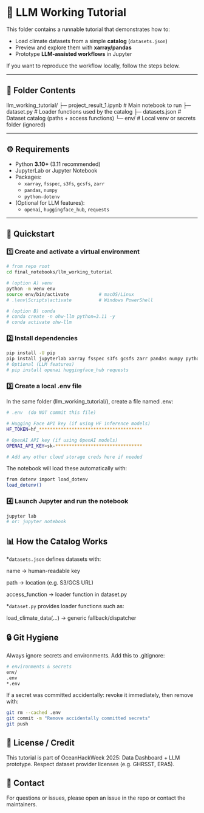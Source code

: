 # 🌊 LLM Working Tutorial

This folder contains a runnable tutorial that demonstrates how to:

- Load climate datasets from a simple **catalog** (`datasets.json`)
- Preview and explore them with **xarray/pandas**
- Prototype **LLM-assisted workflows** in Jupyter

If you want to reproduce the workflow locally, follow the steps below.

---

## 📂 Folder Contents

llm_working_tutorial/
├─ project_result_1.ipynb # Main notebook to run
├─ dataset.py # Loader functions used by the catalog
├─ datasets.json # Dataset catalog (paths + access functions)
└─ env/ # Local venv or secrets folder (ignored)


---

## ⚙️ Requirements

- Python **3.10+** (3.11 recommended)
- JupyterLab or Jupyter Notebook
- Packages:
  - `xarray`, `fsspec`, `s3fs`, `gcsfs`, `zarr`
  - `pandas`, `numpy`
  - `python-dotenv`
- (Optional for LLM features):  
  - `openai`, `huggingface_hub`, `requests`

---

## 🚀 Quickstart

### 1️⃣ Create and activate a virtual environment
```bash
# from repo root
cd final_notebooks/llm_working_tutorial

# (option A) venv
python -m venv env
source env/bin/activate           # macOS/Linux
# .\env\Scripts\activate          # Windows PowerShell
```
```bash
# (option B) conda
# conda create -n ohw-llm python=3.11 -y
# conda activate ohw-llm
```

### 2️⃣ Install dependencies
```bash
pip install -U pip
pip install jupyterlab xarray fsspec s3fs gcsfs zarr pandas numpy python-dotenv
# Optional (LLM features)
# pip install openai huggingface_hub requests
```

### 3️⃣ Create a local .env file 
In the same folder (llm_working_tutorial/), create a file named .env:

```bash
# .env  (do NOT commit this file)

# Hugging Face API key (if using HF inference models)
HF_TOKEN=hf_**************************************

# OpenAI API key (if using OpenAI models)
OPENAI_API_KEY=sk-********************************

# Add any other cloud storage creds here if needed
```

The notebook will load these automatically with:

```bash
from dotenv import load_dotenv
load_dotenv()
```

### 4️⃣ Launch Jupyter and run the notebook
```bash
jupyter lab
# or: jupyter notebook
```

## 📊 How the Catalog Works

*`datasets.json` defines datasets with:

name → human-readable key

path → location (e.g. S3/GCS URL)

access_function → loader function in dataset.py

*`dataset.py` provides loader functions such as:

load_climate_data(...) → generic fallback/dispatcher

## 🔒 Git Hygiene

Always ignore secrets and environments. Add this to .gitignore:

```bash
# environments & secrets
env/
.env
*.env
```

If a secret was committed accidentally: revoke it immediately, then remove with:
```bash
git rm --cached .env
git commit -m "Remove accidentally committed secrets"
git push
```

## 📜 License / Credit

This tutorial is part of OceanHackWeek 2025: Data Dashboard + LLM prototype.
Respect dataset provider licenses (e.g. GHRSST, ERA5).

## 🙋 Contact

For questions or issues, please open an issue in the repo or contact the maintainers.
